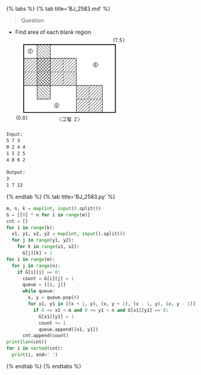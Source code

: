 {% tabs %}
{% tab title='BJ_2583.md' %}

> Question

* Find area of each blank region
  ![BJ_2583](images/20210316_002417.png)

```txt
Input:
5 7 3
0 2 4 4
1 1 2 5
4 0 6 2

Output:
3
1 7 13
```

{% endtab %}
{% tab title='BJ_2583.py' %}

```py
m, n, k = map(int, input().split())
G = [[0] * n for i in range(m)]
cnt = []
for i in range(k):
  x1, y1, x2, y2 = map(int, input().split())
  for j in range(y1, y2):
    for k in range(x1, x2):
      G[j][k] = 1
for i in range(m):
  for j in range(n):
    if G[i][j] == 0:
      count = G[i][j] = 1
      queue = [[i, j]]
      while queue:
        x, y = queue.pop(0)
        for x1, y1 in [(x + 1, y), (x, y + 1), (x - 1, y), (x, y - 1)]:
          if 0 <= x1 < m and 0 <= y1 < n and G[x1][y1] == 0:
            G[x1][y1] = 1
            count += 1
            queue.append([x1, y1])
      cnt.append(count)
print(len(cnt))
for i in sorted(cnt):
  print(i, end=' ')
```

{% endtab %}
{% endtabs %}
